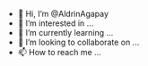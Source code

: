 - 👋 Hi, I’m @AldrinAgapay
- 👀 I’m interested in ...
- 🌱 I’m currently learning ...
- 💞️ I’m looking to collaborate on ...
- 📫 How to reach me ...

<!---
AldrinAgapay/AldrinAgapay is a ✨ special ✨ repository because its `README.md` (this file) appears on your GitHub profile.
You can click the Preview link to take a look at your changes.
--->
